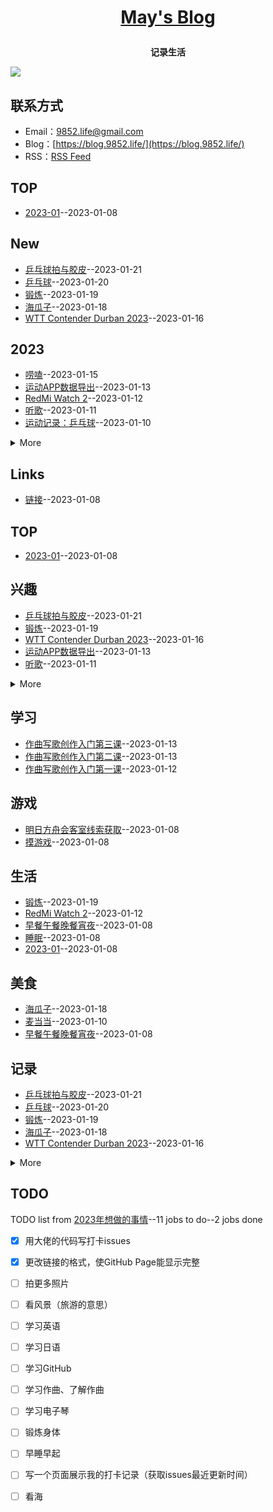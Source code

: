 **<p align="center">[May's Blog](https://blog.9852.life/)</p>**
====

**<p align="center">记录生活</p>**
[![](https://9852.ru/images/2022/12/23/9852.life.png)](https://blog.9852.life/)

## 联系方式
- Email：[9852.life@gmail.com](mailto:9852.life@gmail.com)
- Blog：[https://blog.9852.life/](https://blog.9852.life/)
- RSS：[RSS Feed](https://raw.githubusercontent.com/noteMay/blog/master/feed.xml)
## TOP
- [2023-01](https://github.com/noteMay/blog/issues/6)--2023-01-08
## New
- [乒乓球拍与胶皮](https://github.com/noteMay/blog/issues/34)--2023-01-21
- [乒乓球](https://github.com/noteMay/blog/issues/33)--2023-01-20
- [锻炼](https://github.com/noteMay/blog/issues/32)--2023-01-19
- [海瓜子](https://github.com/noteMay/blog/issues/31)--2023-01-18
- [WTT Contender Durban 2023](https://github.com/noteMay/blog/issues/30)--2023-01-16
## 2023
- [唠嗑](https://github.com/noteMay/blog/issues/29)--2023-01-15
- [运动APP数据导出](https://github.com/noteMay/blog/issues/21)--2023-01-13
- [RedMi Watch 2](https://github.com/noteMay/blog/issues/20)--2023-01-12
- [听歌](https://github.com/noteMay/blog/issues/18)--2023-01-11
- [运动记录：乒乓球](https://github.com/noteMay/blog/issues/15)--2023-01-10
<details><summary>More</summary>

- [看剧](https://github.com/noteMay/blog/issues/14)--2023-01-10
- [早餐午餐晚餐宵夜](https://github.com/noteMay/blog/issues/11)--2023-01-08
- [摸游戏](https://github.com/noteMay/blog/issues/10)--2023-01-08
- [睡眠](https://github.com/noteMay/blog/issues/7)--2023-01-08
- [2023-01](https://github.com/noteMay/blog/issues/6)--2023-01-08
- [网络小说](https://github.com/noteMay/blog/issues/5)--2023-01-08
- [追番](https://github.com/noteMay/blog/issues/4)--2023-01-08
- [看视频](https://github.com/noteMay/blog/issues/3)--2023-01-08
- [粉红理论](https://github.com/noteMay/blog/issues/1)--2023-01-08
</details>

## Links
- [链接](https://github.com/noteMay/blog/issues/8)--2023-01-08
## TOP
- [2023-01](https://github.com/noteMay/blog/issues/6)--2023-01-08
## 兴趣
- [乒乓球拍与胶皮](https://github.com/noteMay/blog/issues/34)--2023-01-21
- [锻炼](https://github.com/noteMay/blog/issues/32)--2023-01-19
- [WTT Contender Durban 2023](https://github.com/noteMay/blog/issues/30)--2023-01-16
- [运动APP数据导出](https://github.com/noteMay/blog/issues/21)--2023-01-13
- [听歌](https://github.com/noteMay/blog/issues/18)--2023-01-11
<details><summary>More</summary>

- [看剧](https://github.com/noteMay/blog/issues/14)--2023-01-10
- [网络小说](https://github.com/noteMay/blog/issues/5)--2023-01-08
- [追番](https://github.com/noteMay/blog/issues/4)--2023-01-08
- [看视频](https://github.com/noteMay/blog/issues/3)--2023-01-08
- [粉红理论](https://github.com/noteMay/blog/issues/1)--2023-01-08
</details>

## 学习
- [作曲写歌创作入门第三课](https://github.com/noteMay/blog/issues/24)--2023-01-13
- [作曲写歌创作入门第二课](https://github.com/noteMay/blog/issues/23)--2023-01-13
- [作曲写歌创作入门第一课](https://github.com/noteMay/blog/issues/19)--2023-01-12
## 游戏
- [明日方舟会客室线索获取](https://github.com/noteMay/blog/issues/12)--2023-01-08
- [摸游戏](https://github.com/noteMay/blog/issues/10)--2023-01-08
## 生活
- [锻炼](https://github.com/noteMay/blog/issues/32)--2023-01-19
- [RedMi Watch 2](https://github.com/noteMay/blog/issues/20)--2023-01-12
- [早餐午餐晚餐宵夜](https://github.com/noteMay/blog/issues/11)--2023-01-08
- [睡眠](https://github.com/noteMay/blog/issues/7)--2023-01-08
- [2023-01](https://github.com/noteMay/blog/issues/6)--2023-01-08
## 美食
- [海瓜子](https://github.com/noteMay/blog/issues/31)--2023-01-18
- [麦当当](https://github.com/noteMay/blog/issues/16)--2023-01-10
- [早餐午餐晚餐宵夜](https://github.com/noteMay/blog/issues/11)--2023-01-08
## 记录
- [乒乓球拍与胶皮](https://github.com/noteMay/blog/issues/34)--2023-01-21
- [乒乓球](https://github.com/noteMay/blog/issues/33)--2023-01-20
- [锻炼](https://github.com/noteMay/blog/issues/32)--2023-01-19
- [海瓜子](https://github.com/noteMay/blog/issues/31)--2023-01-18
- [WTT Contender Durban 2023](https://github.com/noteMay/blog/issues/30)--2023-01-16
<details><summary>More</summary>

- [唠嗑](https://github.com/noteMay/blog/issues/29)--2023-01-15
- [随便拍拍](https://github.com/noteMay/blog/issues/28)--2023-01-14
- [实用网址](https://github.com/noteMay/blog/issues/27)--2023-01-14
- [Windows自用备份](https://github.com/noteMay/blog/issues/26)--2023-01-14
- [看新闻](https://github.com/noteMay/blog/issues/25)--2023-01-13
- [作曲写歌创作入门第三课](https://github.com/noteMay/blog/issues/24)--2023-01-13
- [作曲写歌创作入门第二课](https://github.com/noteMay/blog/issues/23)--2023-01-13
- [2022百大](https://github.com/noteMay/blog/issues/22)--2023-01-13
- [作曲写歌创作入门第一课](https://github.com/noteMay/blog/issues/19)--2023-01-12
- [运动记录：乒乓球](https://github.com/noteMay/blog/issues/15)--2023-01-10
- [早餐午餐晚餐宵夜](https://github.com/noteMay/blog/issues/11)--2023-01-08
- [摸游戏](https://github.com/noteMay/blog/issues/10)--2023-01-08
- [睡眠](https://github.com/noteMay/blog/issues/7)--2023-01-08
- [追番](https://github.com/noteMay/blog/issues/4)--2023-01-08
- [看视频](https://github.com/noteMay/blog/issues/3)--2023-01-08
</details>

## TODO
TODO list from [2023年想做的事情](https://github.com/noteMay/blog/issues/2)--11 jobs to do--2 jobs done
- [x] 用大佬的代码写打卡issues
- [x] 更改链接的格式，使GitHub Page能显示完整
- [ ] 拍更多照片
- [ ] 看风景（旅游的意思）
- [ ] 学习英语
- [ ] 学习日语
- [ ] 学习GitHub
- [ ] 学习作曲、了解作曲
- [ ] 学习电子琴
- [ ] 锻炼身体
- [ ] 早睡早起
- [ ] 写一个页面展示我的打卡记录（获取issues最近更新时间）
- [ ] 看海

